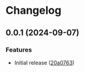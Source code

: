 # Changelog

## 0.0.1 (2024-09-07)


### Features

* Initial release ([20a0763](https://github.com/hollandjake/mini-rfc6902/commit/20a0763044fc654ef4e1e3a467d499383691f608))
